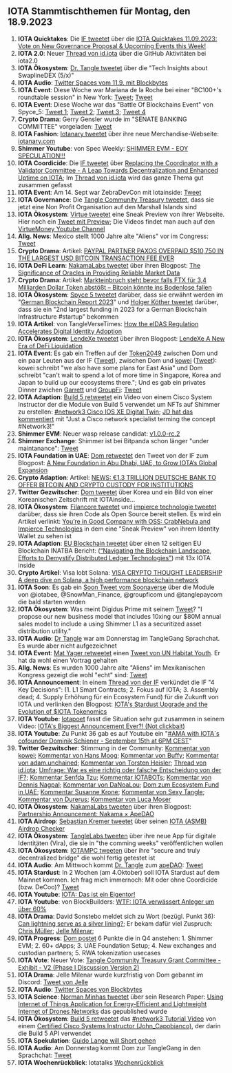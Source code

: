 ## IOTA Stammtischthemen für Montag, den 18.9.2023

1. **IOTA Quicktakes**: Die [IF tweetet](https://x.com/iota/status/1701158891189367034?s=20) über die [IOTA Quicktakes 11.09.2023: Vote on New Governance Proposal & Upcoming Events this Week!](https://www.youtube.com/watch?v=U5L8dSUYsiw)
2. **IOTA 2.0**: Neuer [Thread von id.iota](https://x.com/id_iota/status/1701320532204126369?s=20) über die GitHub Aktivitäten bei iota2.0
3. **IOTA Ökosystem**: [Dr. Tangle tweetet](https://x.com/dr_tangle/status/1701315487617966165?s=20) über die "Tech Insights about SwaplineDEX (5/x)"
4. **IOTA Audio**: [Twitter Spaces vom 11.9. mit Blockbytes](https://x.com/blockbytescom/status/1701240183700533254?s=20)
5. **IOTA Event**: Diese Woche war Mariana de la Roche bei einer "BC100+'s roundtable session" in New York: [Tweet](https://x.com/iota/status/1698682328434749557?s=20); [Tweet](https://x.com/Marianadlrw/status/1701562780183130610?s=20)
6. **IOTA Event**: Diese Woche war das "Battle Of Blockchains Event" von Spyce_5: [Tweet 1](https://x.com/HolgerKoether/status/1701995474176073804?s=20); [Tweet 2](https://x.com/HolgerKoether/status/1701996530335375774?s=20); [Tweet 3](https://x.com/Marianadlrw/status/1702029363762377115?s=20); [Tweet 4](https://x.com/iotashop/status/1702008810339029056?s=20)
7. **Crypto Drama**: Gerry Gensler wurde im "SENATE BANKING COMMITTEE" vorgeladen: [Tweet](https://x.com/AlexCobb_/status/1701272524498075969?s=20)
8. **IOTA Fashion**: [Iotanary tweetet](https://x.com/iotanary/status/1701539946543112565?s=20) über ihre neue Merchandise-Webseite: [iotanary.com](https://www.iotanary.com/)
9. **Shimmer Youtube**: von Spec Weekly: [SHIMMER EVM - EOY SPECULATION!!!](https://www.youtube.com/watch?v=p3gCQBmXsRA)
10. **IOTA Coordicide**: Die [IF tweetet](https://x.com/iota/status/1701583098431918114?s=20) über [Replacing the Coordinator with a Validator Committee - A Leap Towards Decentralization and Enhanced Uptime on IOTA](https://blog.iota.org/replacing-coordinator-with-validator-committee/); Im [Thread von id.iota](https://x.com/id_iota/status/1702064510809649428?s=20) wird das ganze Thema gut zusammen gefasst
11. **IOTA Event**: Am 14. Sept war ZebraDevCon mit Iotainside: [Tweet](https://x.com/iota/status/1701158909640134805?s=20)
12. **IOTA Governance**: Die [Tangle Community Treasury tweetet](https://x.com/TangleTreasury/status/1701635117134012910?s=20), dass sie jetzt eine Non Profit Organisation auf den Marshall Islands sind
13. **IOTA Ökosystem**: [Virtue tweetet](https://x.com/Virtue_Money/status/1701629891932832249?s=20) eine Sneak Preview von ihrer Webseite. Hier noch ein [Tweet mit Preview](https://x.com/Virtue_Money/status/1701930881357656403?s=20); Die Videos findet man auch auf den [VirtueMoney Youtube Channel](https://www.youtube.com/@VirtueMoney)
14. **Allg. News**: Mexico stellt 1000 Jahre alte "Aliens" vor im Congress: [Tweet](https://x.com/TheInsiderPaper/status/1701905093459603563?s=20)
15. **Crypto Drama**: Artikel: [PAYPAL PARTNER PAXOS OVERPAID $510,750 IN THE LARGEST USD BITCOIN TRANSACTION FEE EVER](https://bitcoinmagazine.com/markets/paypal-reportedly-overpaid-510750-in-the-largest-usd-bitcoin-transaction-fee-ever-)
16. **IOTA DeFi Learn**: [NakamaLabs tweetet](https://x.com/Nakama_Labs/status/1701943424268513593?s=20) über ihren Blogpost: [The Significance of Oracles in Providing Reliable Market Data](https://medium.com/@NakamaLabs/the-significance-of-oracles-in-providing-reliable-market-data-bd27e65658b4)
17. **Crypto Drama**: Artikel: [Markteinbruch steht bevor falls FTX für 3,4 Milliarden Dollar Token abstößt – Bitcoin könnte ins Bodenlose fallen](https://www.crypto-news-flash.com/de/crypto-catastrophe-looms-ftx-fire-sale-sends-bitcoin-plunging-below-25k/?feed_id=24508&_unique_id=65017701b8ff4)
18. **IOTA Ökosystem**: [Spyce 5 tweetet](https://x.com/SPYCE_5/status/1701928815620956386?s=20) darüber, dass sie erwähnt werden im "[German Blockchain Report 2023](https://docsend.com/view/3hxfqrzw25anatcw?_hsmi=76146043)" und [Holger Köther tweetet](https://x.com/HolgerKoether/status/1701935560388940100?s=20) darüber, dass sie ein "2nd largest funding in 2023 for a German Blockchain Infrastructure #startup" bekommen
19. **IOTA Artikel**: von TangleVerseTimes: [How the eIDAS Regulation Accelerates Digital Identity Adoption](https://www.times.tangleverse.io/how-the-eidas-regulation-accelerates-digital-identity-adoption/)
20. **IOTA Ökosystem**: [LendeXe tweetet](https://x.com/LendeXeFinance/status/1701899280741532127?s=20) über ihren Blogpost: [LendeXe A New Era of DeFi Liquidation](https://medium.com/@LendeXeFinance/lendexe-a-new-era-of-defi-liquidation-8336e27a6e8e)
21. **IOTA Event**: Es gab ein Treffen auf der [Token2049](https://twitter.com/token2049) zwischen Dom und ein paar Leuten aus der IF ([Tweet](https://twitter.com/token2049)), zwischen Dom und [kowei](https://twitter.com/kowei1995) ([Tweet](https://x.com/kowei1995/status/1702351439480389807?s=20)): kowei schreibt "we also have some plans for East Asia" und Dom schreibt "can't wait to spend a lot of more time in Singapore, Korea and Japan to build up our ecosystems there."; Und es gab ein privates Dinner zwichen [Garrett](https://twitter.com/GarrettBullish) und [GroupFi](https://twitter.com/groupficom): [Tweet](https://x.com/GarrettBullish/status/1702341065951609229?s=20)
22. **IOTA Adaption**: [Build 5 retweetet](https://x.com/build5tech/status/1702420578358165685?s=20) ein Video von einem Cisco System Instructor der die Module von Build 5 verwendet um NFTs auf Shimmer zu erstellen: [#network3 Cisco IOS XE Digital Twin](https://www.youtube.com/watch?v=mdEXBGhgk9c); [JD hat das kommentiert](https://x.com/Deep_Sea_Iotan/status/1702488012242780246?s=20) mit "Just a Cisco network specialist terming the concept #Network3!"
23. **Shimmer EVM**: Neuer wasp release candidat: [v1.0.0-rc.2](https://github.com/iotaledger/wasp/releases/tag/v1.0.0-rc.2)
24. **Shimmer Exchange**: Shimmer ist bei Bitpanda schon länger "under maintanance": [Tweet](https://x.com/cbe78/status/1702404885482774879?s=20)
25. **IOTA Foundation in UAE**: [Dom retweetet](https://x.com/DomSchiener/status/1702318631319982463?s=20) den Tweet von der IF zum Blogpost: [A New Foundation in Abu Dhabi, UAE, to Grow IOTA’s Global Expansion](https://blog.iota.org/new-foundation-uae/)
26. **Crypto Adaption**: Artikel: [NEWS: €1.3 TRILLION DEUTSCHE BANK TO OFFER BITCOIN AND CRYPTO CUSTODY FOR INSTITUTIONS](https://bitcoinmagazine.com/business/1-3-trillion-deutsche-bank-to-offer-bitcoin-and-crypto-custody-for-institutions)
27. **Twitter Gezwitscher**: [Dom tweetet](https://x.com/DomSchiener/status/1702236733130051879?s=20) über Korea und ein Bild von einer Koreanischen Zeitschrift mit IOTAinside...
28. **IOTA Ökosystem**: [Filancore tweetet](https://x.com/FilancoreGmbH/status/1702291601551167593?s=20) und [impierce technologie tweetet](https://x.com/ImpierceTech/status/1702319448919888193?s=20) darüber, dass sie ihren Code als Open Source bereit stellen. Es wird ein Artikel verlinkt: [You’re in Good Company with OSS: CrabNebula and Impierce Technologies](https://crabnebula.dev/blog/crabnebula-impierce) in dem eine "Sneak Preview" von ihrem Identity Wallet zu sehen ist
29. **IOTA Adaption**: [EU Blockchain tweetet](https://x.com/EUBlockchain/status/1702270691611979855?s=20) über einen 12 seitigen EU Blockchain INATBA Bericht: ([“Navigating the Blockchain Landscape, Efforts to Demystify Distributed Ledger Technologies”](https://www.eublockchainforum.eu/sites/default/files/research-paper/Popular_Misconceptions%20in%20the%20Blockchain%20Industry.pdf)) mit 13x IOTA inside
30. **Crypto Artikel**: Visa lobt Solana: [VISA CRYPTO THOUGHT LEADERSHIP A deep dive on Solana, a high performance blockchain network](https://usa.visa.com/solutions/crypto/deep-dive-on-solana.html)
31. **IOTA Soon**: Es gab ein [Soon Tweet vom Soonaverse](https://x.com/soon_labs/status/1702213136299024767?s=20) über die Module von  @iotabee, @SnowMan_Finance, @groupficom und @tanglepaycom die bald starten werden
32. **IOTA Ökosystem**: Was meint Digidus Prime mit seinem [Tweet](https://x.com/DigidusPrime/status/1702188844802834919?s=20)? "I propose our new business model that includes 10xing our $80M annual sales model to include a using Shimmer L1 as a securitized asset distribution utility."
33. **IOTA Audio**: [Dr Tangle](https://twitter.com/dr_tangle) war am Donnerstag im TangleGang Sprachchat. Es wurde aber nicht aufgezeichnet
34. **IOTA Event**: [Mat Yager retweetet](https://x.com/Mat_Yarger/status/1702065562069631166?s=20) einen [Tweet von UN Habitat Youth](https://x.com/unhabitatyouth/status/1702046996628918558?s=20). Er hat da wohl einen Vortrag gehalten
35. **Allg. News**: Es wurden 1000 Jahre alte "Aliens" im Mexikanischen Kongress gezeigt die wohl "echt" sind: [Tweet](https://x.com/ClintEhrlich/status/1702018060411093160?s=20)
36. **IOTA Announcement**: In einem [Thread von der IF](https://x.com/iota/status/1702669521666929147?s=20) verkündet die IF "4 Key Decisions": (1. L1 Smart Contracts; 2. Fokus auf IOTA; 3. Assembly dead; 4. Supply Erhöhung für ein Ecosystem Fund) für die Zukunft von IOTA und verlinken den Blogpost: [IOTA's Stardust Upgrade and the Evolution of $IOTA Tokenomics](https://blog.iota.org/stardust-upgrade-iota-tokenomics/)
37. **IOTA Youtube**: [Iotapoet](https://twitter.com/IotaPoet) fasst die Situation sehr gut zusammen in seinem Video: [IOTA's Biggest Announcement Ever?! (Not clickbait)](https://www.youtube.com/watch?v=I68wlnGmzFA)
38. **IOTA Youtube**: Zu Punkt 36 gab es auf Youtube ein "[#AMA with IOTA´s cofounder Dominik Schiener - September 15th at 6PM CEST](https://www.youtube.com/watch?v=O0D7vHpGyyQ)"
39. **Twitter Gezwitscher**: Stimmung in der Community: [Kommentar von kowei](https://x.com/kowei1995/status/1702859814232375554?s=20); [Kommentar von Hans Moog](https://x.com/Vrom14286662/status/1702750463060246740?s=20); [Kommentar von Buffy](https://x.com/fudsfuddy/status/1702796244781818033?s=20); [Kommentar von adam.unchained](https://x.com/adam_unchained/status/1702773322113835245?s=20); [Kommentar von Torsten Heisler](https://x.com/theissler/status/1703059198030803012?s=20); [Thread von id.iota](https://x.com/id_iota/status/1703071017609146399?s=20); [Umfrage: War es eine richtig oder falsche Entscheidung von der IF?](https://x.com/Vrom14286662/status/1703122596810678650?s=20); [Kommentar Senfda Tzu](https://x.com/SenfdaTzu/status/1702943100530815384?s=20); [Kommentar IOTABOTs](https://x.com/iotabots/status/1703068245207515417?s=20); [Kommentar von Dennis Nagpal](https://x.com/dennisnagpal1/status/1702746380496675095?s=20); [Kommentar von DaNoaLou](https://x.com/DaNoaLou1/status/1703105322460577827?s=20); [Dom zum Ecosystem Fund in UAE](https://x.com/Vrom14286662/status/1703110939023675805?s=20); [Kommentar Susanne Krone](https://x.com/TK6568497249/status/1703446772482281897?s=20); [Kommentar von Sexy Tangle](https://x.com/Sexy_Tangle/status/1703336067946926241?s=20); [Kommentar von Durerus](https://x.com/durerus/status/1702759867209896041?s=20); [Kommentar von Luca Moser](https://x.com/Euroboy8000/status/1703666783331242301?s=20)
40. **IOTA Ökosystem**: [NakamaLabs tweeten](https://x.com/Nakama_Labs/status/1691796983063699461?s=20) über ihren Blogpost: [Partnership Announcement: Nakama × ApeDAO](https://medium.com/@NakamaLabs/partnership-announcement-nakama-apedao-e1e8068e39dd)
41. **IOTA Airdrop**: [Sebastian Kremer tweetet](https://x.com/SebaKremer/status/1703085787699466674?s=20) über seinen [IOTA (ASMB) Airdrop Checker](https://iota-help.github.io/)
42. **IOTA Ökosystem**: [TangleLabs tweeten](https://x.com/Tangle_Labs/status/1703132982683353328?s=20) über ihre neue App für digitale Identitäten (Vira), die sie in "the comming weeks" veröffentlichen wollen
43. **IOTA Ökosystem**: [IOTAMPC tweeten](https://x.com/iotampc/status/1702573642968936652?s=20) über ihre "secure and truly decentralized bridge" die wohl fertig getestet ist
44. **IOTA Audio**: Am Mittwoch kommt [Dr. Tangle](https://twitter.com/dr_tangle) zum [apeDAO](https://twitter.com/iotapes): [Tweet](https://x.com/iotapes/status/1702984750879650184?s=20)
45. **IOTA Stardust**: In 2 Wochen (am 4.Oktober) soll IOTA Stardust auf dem Mainnet kommen. Ich frag mich immernoch: Mit oder ohne Coordicide (bzw. DeCoo)? [Tweet](https://x.com/Vrom14286662/status/1702746396409909692?s=20)
46. **IOTA Youtube**: [IOTA: Das ist ein Eigentor!](https://www.youtube.com/watch?v=A7nXRhSQWEM)
47. **IOTA Youtube**: von BlockBuilders: [WTF: IOTA verwässert Anleger um über 60%](https://www.youtube.com/watch?v=63mUB5aZOuk)
48. **IOTA Drama**: David Sonstebo meldet sich zu Wort (bezügl. Punkt 36): [Can lightning serve as a silver lining?](https://medium.com/@DavidSonstebo/can-lightning-serve-as-a-silver-lining-eb3e44a15aa1); Er bekam dafür viel Zuspruch: [Chris Müller](https://x.com/ChrisMuellerHI/status/1703407038024302927?s=20); [Jelle Milenar](https://x.com/JelleFm/status/1703417433078243754?s=20);  
49. **IOTA Progress**: [Dom postet](https://x.com/shimmer_academy/status/1703435288540762459?s=20) 6 Punkte die in Q4 anstehen: 1. Shimmer EVM; 2. 60+ dApps; 3. UAE Foundation Setup; 4. New exchanges and custodian partners; 5. RWA tokenization usecases
50. **IOTA Vote**: Neuer Vote: [Tangle Community Treasury Grant Committee - Exhibit - V2 (Phase I Discussion Version 2)](https://govern.iota.org/t/tangle-community-treasury-grant-committee-exhibit-v2-phase-i-discussion-version-2/1668)
51. **IOTA Drama**: Jelle Milenar wurde kurzfristig von Dom gebannt im Discord: [Tweet von Jelle](https://x.com/JelleFm/status/1703430735334371677?s=20)
52. **IOTA Audio**: [Twitter Spaces von Blockbytes](https://x.com/blockbytescom/status/1703543236986319171?s=20)
53. **IOTA Science**: [Norman Minhas tweetet](https://x.com/malicious_dll/status/1703485292114751756?s=20) über sein Research Paper: [Using Internet of Things Application for Energy-Efficient and Lightweight Internet of Drones Networks](https://www.computer.org/csdl/magazine/it/2023/04/10224807/1PI5Vw0P4Iw) das gepublished wurde
54. **IOTA Ökosystem**: [Build 5 retweetet](https://x.com/build5tech/status/1703504787818561932?s=20) das [#network3 Tutorial Video](https://youtu.be/geGowQAwBmQ?si=h7uf827w8FCeuM6X) von einem [Certified Cisco Systems Instructor (John_Capobianco)](https://twitter.com/John_Capobianco), der darin die Build 5 API verwendet 
55. **IOTA Spekulation**: [Guido Lange will Short gehen](https://x.com/GuidoLange/status/1703336526191464628?s=20)
56. **IOTA Audio**: Am Donnerstag kommt Dom zur TangleGang in den Sprachchat: [Tweet](https://x.com/GangTangleTalk/status/1703312735444865108?s=20)
57. **IOTA Wochenrückblick**: Iotatalks [Wochenrückblick](https://www.iota-talk.com/index.php?article/324-wochenr%C3%BCckblick-vom-10-bis-16-september-2023/)
